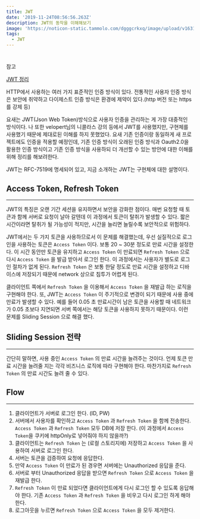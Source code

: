 ```yaml
---
title: JWT
date: '2019-11-24T08:56:56.263Z'
description: JWT의 동작을 이해해보기
image: 'https://noticon-static.tammolo.com/dgggcrkxq/image/upload/v1631952585/tlog/cover/jwt-cover_tklbey.jpg'
tags:
  - JWT
---
```


#

참고

[JWT 정리](https://velog.io/@mycampground/Permissions-Token-Authentication-%EC%86%8C%EA%B0%9C)

HTTP에서 사용하는 여러 가지 표준적인 인증 방식이 있다. 전통적인 사용자 인증 방식은 보안에 취약하고 다이제스트 인증 방식은 환경에 제약이 있다.(http 버전 또는 https를 강제 등)

요새는 JWT(Json Web Token)방식으로 사용자 인증을 관리하는 게 가장 대중적인 방식이다. 나 또한 velopert님의 니콜라스 강의 등에서 JWT를 사용했지만, 구현체를 사용했기 때문에 제대로된 이해를 하지 못했었다. 요새 기존 인증이랑 동일하게 새 프로젝트에도 인증을 적용할 예정인데, 기존 인증 방식이 오래된 인증 방식과 Oauth2.0을 활용한 인증 방식이고 기존 인증 방식을 사용하되 더 개선할 수 있는 방안에 대한 이해를 위해 정리를 해보려한다.

JWT는 RFC-7519에 명세되어 있고, 지금 소개하는 JWT는 구현체에 대한 설명이다.

## Access Token, Refresh Token

---

JWT의 특징은 오랜 기간 세션을 유지하면서 보안을 강화한 점이다. 매번 요청할 때 토큰과 함께 서버로 요청이 날아 갈텐데 이 과정에서 토큰이 탈취가 발생할 수 있다. 짧은 시간이라면 탈취가 될 가능성이 적지만, 시간을 늘리면 늘릴수록 보안적으로 위험하다.

JWT에서는 두 가지 토큰을 사용하므로서 이 문제를 해결했는데, 우선 실질적으로 로그인을 사용하는 토큰은 `Access Token` 이다. 보통 20 ~ 30분 정도로 만료 시간을 설정한다. 이 시간 동안만 토큰을 유지하고 `Access Token` 이 만료되면 `Refresh Token` 으로 다시 `Access Token` 을 발급 받아서 로그인 한다. 이 과정에서는 사용자가 별도로 로그인 절차가 없게 된다. `Refresh Token` 은 보통 한달 정도로 만료 시간을 설정하고 디바이스에 저장되기 때문에 network 상으로 침투가 어렵게 된다.

클라이언트 쪽에서 `Refresh Token` 을 이용해서 `Access Token` 을 재발급 하는 로직을 구현해야 한다. 또, JWT는 `Access Token` 이 주기적으로 변경이 되기 때문에 사용 중에 만료가 발생할 수 있다. 예를 들어 0.05 초 만료시간이 남은 토큰을 사용할 때 네트워크가 0.05 초보다 지연되면 서버 쪽에서는 해당 토큰을 사용하지 못하기 때문이다. 이런 문제를 Sliding Session 으로 해결 했다.

## Sliding Session 전략

---

간단히 말하면, 사용 중인 `Access Token` 의 만료 시간을 늘려주는 것이다. 언제 토큰 만료 시간을 늘려줄 지는 각각 비즈니스 로직에 따라 구현해야 한다. 마찬가지로 `Refresh Token` 의 만료 시간도 늘려 줄 수 있다.

## Flow

---

1. 클라이언트가 서버로 로그인 한다. (ID, PW)
2. 서버에서 사용자를 확인하고 `Access Token` 과 `Refresh Token` 을 함께 전송한다. `Access Token` 과 `Refresh Token` 모두 DB에 저장 한다. (이 과정에서 `Access Token`을 쿠키에 httpOnly로 넣어줘야 하지 않을까?)
3. 클라이언트는 `Refresh Token` 는 (로컬 스토리지에) 저장하고 `Access Token` 을 사용하여 서버로 로그인 한다.
4. 서버는 토큰을 검증하여 요청에 응답한다.
5. 만약 `Access Token` 이 만료가 된 경우면 서버에는 Unauthorized 응답을 준다.
6. 서버로 부터 Unauthorized 응답을 받으면 `Refresh Token` 으로 `Access Token` 을 재발급 한다.
7. `Refresh Token` 이 만료 되었다면 클라이언트에게 다시 로그인 할 수 있도록 응답해야 한다. 기존 `Access Token` 과 `Refresh Token` 을 비우고 다시 로그인 하게 해야 한다.
8. 로그아웃을 누르면 `Refresh Token` 으로 `Access Token` 을 모두 제거한다.
